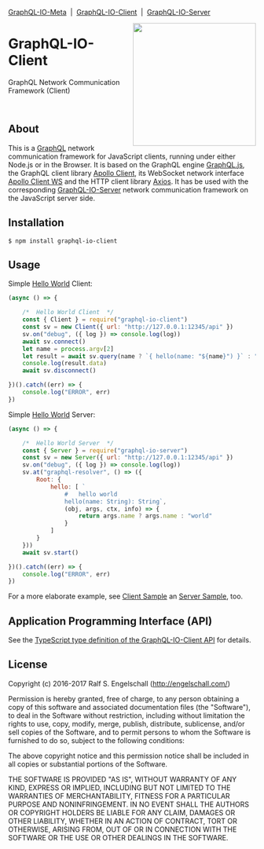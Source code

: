 
[GraphQL-IO-Meta](https://github.com/rse/graphql-io) &nbsp;|&nbsp;
[GraphQL-IO-Client](https://github.com/rse/graphql-io-client) &nbsp;|&nbsp;
[GraphQL-IO-Server](https://github.com/rse/graphql-io-server)

<img src="https://rawgit.com/rse/graphql-io/master/graphql-io.svg" width="250" align="right" alt=""/>

GraphQL-IO-Client
=================

GraphQL Network Communication Framework (Client)

<p/>
<img src="https://nodei.co/npm/graphql-io-client.png?downloads=true&stars=true" alt=""/>

<p/>
<img src="https://david-dm.org/rse/graphql-io-client.png" alt=""/>

About
-----

This is a [GraphQL](http://graphql.org/) network communication framework for
JavaScript clients, running under either Node.js or in the Browser.
It is based on the GraphQL engine [GraphQL.js](http://graphql.org/graphql-js/), the
GraphQL client library [Apollo Client](https://github.com/apollographql/apollo-client), its
WebSocket network interface [Apollo Client WS](https://github.com/rse/apollo-client-ws)
and the HTTP client library [Axios](https://github.com/mzabriskie/axios). It has be used
with the corresponding [GraphQL-IO-Server](https://github.com/rse/graphql-io-server)
network communication framework on the JavaScript server side.

Installation
------------

```shell
$ npm install graphql-io-client
```

Usage
-----

Simple [Hello World](https://github.com/rse/graphql-io-client/blob/master/sample/hello.js) Client:

```js
(async () => {

    /*  Hello World Client  */
    const { Client } = require("graphql-io-client")
    const sv = new Client({ url: "http://127.0.0.1:12345/api" })
    sv.on("debug", ({ log }) => console.log(log))
    await sv.connect()
    let name = process.argv[2]
    let result = await sv.query(name ? `{ hello(name: "${name}") }` : "{ hello }")
    console.log(result.data)
    await sv.disconnect()

})().catch((err) => {
    console.log("ERROR", err)
})
```

Simple [Hello World](https://github.com/rse/graphql-io-server/blob/master/sample/hello.js) Server:

```js
(async () => {

    /*  Hello World Server  */
    const { Server } = require("graphql-io-server")
    const sv = new Server({ url: "http://127.0.0.1:12345/api" })
    sv.on("debug", ({ log }) => console.log(log))
    sv.at("graphql-resolver", () => ({
        Root: {
            hello: [ `
                #   hello world
                hello(name: String): String`,
                (obj, args, ctx, info) => {
                    return args.name ? args.name : "world"
                }
            ]
        }
    }))
    await sv.start()

})().catch((err) => {
    console.log("ERROR", err)
})
```

For a more elaborate example, see [Client Sample](https://github.com/rse/graphql-io-client/blob/master/sample/sample.js)
an [Server Sample](https://github.com/rse/graphql-io-server/blob/master/sample/sample.js), too.

Application Programming Interface (API)
---------------------------------------

See the [TypeScript type definition of the GraphQL-IO-Client API](src/graphql-io.d.ts) for details.

License
-------

Copyright (c) 2016-2017 Ralf S. Engelschall (http://engelschall.com/)

Permission is hereby granted, free of charge, to any person obtaining
a copy of this software and associated documentation files (the
"Software"), to deal in the Software without restriction, including
without limitation the rights to use, copy, modify, merge, publish,
distribute, sublicense, and/or sell copies of the Software, and to
permit persons to whom the Software is furnished to do so, subject to
the following conditions:

The above copyright notice and this permission notice shall be included
in all copies or substantial portions of the Software.

THE SOFTWARE IS PROVIDED "AS IS", WITHOUT WARRANTY OF ANY KIND,
EXPRESS OR IMPLIED, INCLUDING BUT NOT LIMITED TO THE WARRANTIES OF
MERCHANTABILITY, FITNESS FOR A PARTICULAR PURPOSE AND NONINFRINGEMENT.
IN NO EVENT SHALL THE AUTHORS OR COPYRIGHT HOLDERS BE LIABLE FOR ANY
CLAIM, DAMAGES OR OTHER LIABILITY, WHETHER IN AN ACTION OF CONTRACT,
TORT OR OTHERWISE, ARISING FROM, OUT OF OR IN CONNECTION WITH THE
SOFTWARE OR THE USE OR OTHER DEALINGS IN THE SOFTWARE.

